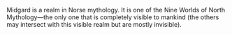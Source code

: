 Midgard is a realm in Norse mythology. It is one of the Nine Worlds of North Mythology—the only one that is completely visible to mankind (the others may intersect with this visible realm but are mostly invisible).